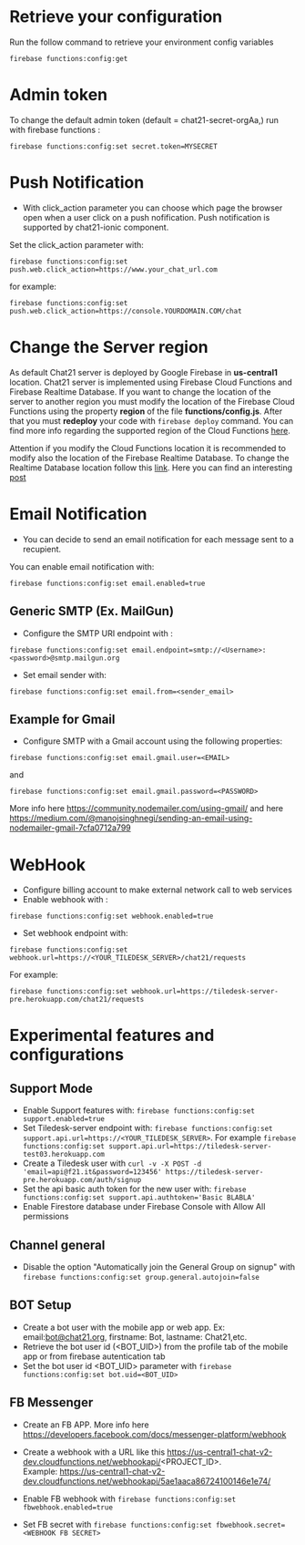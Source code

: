 
# Retrieve your configuration
Run the follow command to retrieve your environment config variables 
```
firebase functions:config:get
``` 

# Admin token
To change the default admin token (default = chat21-secret-orgAa,) run with firebase functions :
```
firebase functions:config:set secret.token=MYSECRET
```

# Push Notification
* With click_action parameter you can choose which page the browser open when a user click on a push nofification. Push notification is supported by chat21-ionic component.

Set the click_action parameter with: 
```
firebase functions:config:set push.web.click_action=https://www.your_chat_url.com
``` 
for example:  
```
firebase functions:config:set push.web.click_action=https://console.YOURDOMAIN.COM/chat
```
# Change the Server region

As default Chat21 server is deployed by Google Firebase in **us-central1** location. Chat21 server is implemented using Firebase Cloud Functions and Firebase Realtime Database. If you want to change the location of the server to another region you must modify the location of the Firebase Cloud Functions using the property **region** of the file **functions/config.js**. After that you must **redeploy** your code with `firebase deploy` command.
You can find more info regarding the supported region of the Cloud Functions [here](https://firebase.google.com/docs/functions/locations).

Attention if you modify the Cloud Functions location it is recommended to modify also the location of the Firebase Realtime Database. To change the Realtime Database location follow this [link](https://firebase.google.com/docs/projects/locations#rtdb-locations).
Here you can find an interesting [post](https://firebase.googleblog.com/2020/11/realtime-database-region-and-api.html)

# Email Notification
* You can decide to send an email notification for each message sent to a recupient. 

You can enable email notification with: 
```
firebase functions:config:set email.enabled=true
```

## Generic SMTP (Ex. MailGun)
* Configure the SMTP URI endpoint with : 
```
firebase functions:config:set email.endpoint=smtp://<Username>:<password>@smtp.mailgun.org
``` 

* Set email sender with: 
```
firebase functions:config:set email.from=<sender_email>
```

## Example for Gmail
* Configure SMTP with a Gmail account using the following properties: 
```
firebase functions:config:set email.gmail.user=<EMAIL>
``` 
and 
```
firebase functions:config:set email.gmail.password=<PASSWORD>
```

More info here https://community.nodemailer.com/using-gmail/ and here https://medium.com/@manojsinghnegi/sending-an-email-using-nodemailer-gmail-7cfa0712a799

# WebHook

* Configure billing account to make external network call to web services
* Enable webhook with :
```
firebase functions:config:set webhook.enabled=true
```
* Set webhook endpoint with:
```
firebase functions:config:set webhook.url=https://<YOUR_TILEDESK_SERVER>/chat21/requests
```
For example: 
```
firebase functions:config:set webhook.url=https://tiledesk-server-pre.herokuapp.com/chat21/requests
```




# Experimental features and configurations

## Support Mode
* Enable Support features with: ```firebase functions:config:set support.enabled=true```
* Set Tiledesk-server endpoint with: ```firebase functions:config:set support.api.url=https://<YOUR_TILEDESK_SERVER>```. For example 
```firebase functions:config:set support.api.url=https://tiledesk-server-test03.herokuapp.com```
* Create a Tiledesk user with ```curl -v -X POST -d 'email=api@f21.it&password=123456' https://tiledesk-server-pre.herokuapp.com/auth/signup```
* Set the api basic auth token for the new user with: ```firebase functions:config:set support.api.authtoken='Basic BLABLA'```
* Enable Firestore database under Firebase Console with Allow All permissions

## Channel general

* Disable the option "Automatically join the General Group on signup" with ```firebase functions:config:set group.general.autojoin=false```

## BOT Setup
* Create a bot user with the mobile app or web app. Ex: email:bot@chat21.org, firstname: Bot, lastname: Chat21,etc.
* Retrieve the bot user id (<BOT_UID>) from the profile tab of the mobile app or from firebase autentication tab
* Set the bot user id <BOT_UID> parameter with ```firebase functions:config:set bot.uid=<BOT_UID>```

## FB Messenger
* Create an FB APP. More info here https://developers.facebook.com/docs/messenger-platform/webhook
* Create a webhook with a URL like this https://us-central1-chat-v2-dev.cloudfunctions.net/webhookapi/<PROJECT_ID>.  
    Example: https://us-central1-chat-v2-dev.cloudfunctions.net/webhookapi/5ae1aaca86724100146e1e74/

* Enable FB webhook with ```firebase functions:config:set fbwebhook.enabled=true```
* Set FB secret with ```firebase functions:config:set fbwebhook.secret=<WEBHOOK FB SECRET>```
